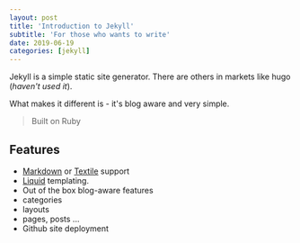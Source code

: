 ```yaml
---
layout: post
title: 'Introduction to Jekyll'
subtitle: 'For those who wants to write'
date: 2019-06-19
categories: [jekyll]
---
```

Jekyll is a simple static site generator. There are others in markets like hugo (*haven't used it*).
<!-- more -->
What makes it different is - it's blog aware and very simple.

> Built on Ruby

## Features
- [Markdown](http://daringfireball.net/projects/markdown) or [Textile](http://redcloth.org/textile) support
- [Liquid](http://liquidmarkup.org/) templating.
- Out of the box blog-aware features
 - categories
 - layouts
 - pages, posts ...
- Github site deployment
